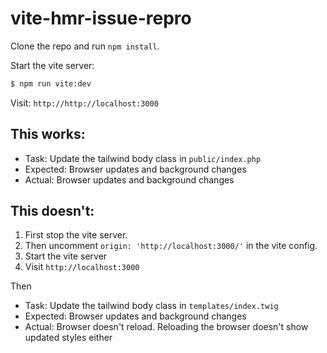 # vite-hmr-issue-repro

Clone the repo and run `npm install`.

Start the vite server:

```sh
$ npm run vite:dev
```

Visit: `http://http://localhost:3000`

## This works:

* Task: Update the tailwind body class in `public/index.php`
* Expected: Browser updates and background changes
* Actual: Browser updates and background changes

## This doesn't:

1. First stop the vite server.
2. Then uncomment `origin: 'http://localhost:3000/'` in the vite config. 
3. Start the vite server
4. Visit `http://localhost:3000`

Then

* Task: Update the tailwind body class in `templates/index.twig`
* Expected: Browser updates and background changes
* Actual: Browser doesn't reload. Reloading the browser doesn't show updated styles either